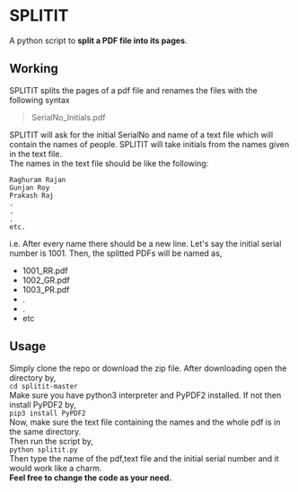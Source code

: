 # SPLITIT  
A python script to **split a PDF file into its pages**.  
## Working    
SPLITIT splits the pages of a pdf file and renames the files with the following syntax  

>SerialNo_Initials.pdf  

SPLITIT will ask for the initial SerialNo and name of a text file which will contain the names of people. SPLITIT will take initials from the names given in the text file.  
The names in the text file should be like the following:
```  
Raghuram Rajan  
Gunjan Roy  
Prakash Raj  
.  
.  
.  
etc.
```  
i.e. After every name there should be a new line.
Let's say the initial serial number is 1001. Then, the splitted PDFs will be named as,  
- 1001_RR.pdf
- 1002_GR.pdf
- 1003_PR.pdf
- .
- .
- etc  
## Usage   
Simply clone the repo or download the zip file. After downloading open the directory by,  
`cd splitit-master`  
Make sure you have python3 interpreter and PyPDF2 installed. If not then install PyPDF2 by,  
`pip3 install PyPDF2`  
Now, make sure the text file containing the names and the whole pdf is in the same directory.  
Then run the script by,  
`python splitit.py`  
Then type the name of the pdf,text file and the initial serial number and it would work like a charm.  
**Feel free to change the code as your need.**